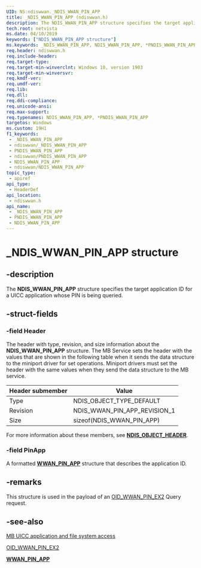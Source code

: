 ```yaml
---
UID: NS:ndiswwan._NDIS_WWAN_PIN_APP
title: _NDIS_WWAN_PIN_APP (ndiswwan.h)
description: The NDIS_WWAN_PIN_APP structure specifies the target application ID for a UICC application whose PIN is being queried.
tech.root: netvista
ms.date: 04/10/2019
keywords: ["NDIS_WWAN_PIN_APP structure"]
ms.keywords: _NDIS_WWAN_PIN_APP, NDIS_WWAN_PIN_APP, *PNDIS_WWAN_PIN_APP,
req.header: ndiswwan.h
req.include-header: 
req.target-type: 
req.target-min-winverclnt: Windows 10, version 1903
req.target-min-winversvr: 
req.kmdf-ver: 
req.umdf-ver: 
req.lib: 
req.dll: 
req.ddi-compliance: 
req.unicode-ansi: 
req.max-support: 
req.typenames: NDIS_WWAN_PIN_APP, *PNDIS_WWAN_PIN_APP
targetos: Windows
ms.custom: 19H1
f1_keywords:
 - _NDIS_WWAN_PIN_APP
 - ndiswwan/_NDIS_WWAN_PIN_APP
 - PNDIS_WWAN_PIN_APP
 - ndiswwan/PNDIS_WWAN_PIN_APP
 - NDIS_WWAN_PIN_APP
 - ndiswwan/NDIS_WWAN_PIN_APP
topic_type:
 - apiref
api_type:
 - HeaderDef
api_location:
 - ndiswwan.h
api_name:
 - _NDIS_WWAN_PIN_APP
 - PNDIS_WWAN_PIN_APP
 - NDIS_WWAN_PIN_APP
---
```


# _NDIS_WWAN_PIN_APP structure


## -description

The **NDIS_WWAN_PIN_APP** structure specifies the target application ID for a UICC application whose PIN is being queried.

## -struct-fields

### -field Header

The header with type, revision, and size information about the **NDIS_WWAN_PIN_APP** structure. The MB Service sets the header with the values that are shown in the following table when it sends the data structure to the miniport driver for set operations. Miniport drivers must set the header with the same values when they send the data structure to the MB service.

| Header submember | Value |
| --- | --- |
| Type | NDIS_OBJECT_TYPE_DEFAULT |
| Revision | NDIS_WWAN_PIN_APP_REVISION_1 |
| Size | sizeof(NDIS_WWAN_PIN_APP) |

For more information about these members, see [**NDIS_OBJECT_HEADER**](../ntddndis/ns-ntddndis-_ndis_object_header.md).

### -field PinApp

A formatted [**WWAN_PIN_APP**](../wwan/ns-wwan-_wwan_pin_app.md) structure that describes the application ID.

## -remarks

This structure is used in the payload of an [OID_WWAN_PIN_EX2](/windows-hardware/drivers/network/oid-wwan-pin-ex2) Query request.

## -see-also

[MB UICC application and file system access](/windows-hardware/drivers/network/mb-uicc-application-and-file-system-access)

[OID_WWAN_PIN_EX2](/windows-hardware/drivers/network/oid-wwan-pin-ex2)

[**WWAN_PIN_APP**](../wwan/ns-wwan-_wwan_pin_app.md)

